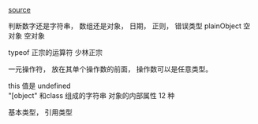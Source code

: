 [source](https://juejin.im/post/5951ba9f6fb9a06bbd6f5a12)

判断数字还是字符串， 数组还是对象，  日期， 正则，   错误类型    plainObject 空对象  空对象

typeof 正宗的运算符  少林正宗

一元操作符， 放在其单个操作数的前面， 操作数可以是任意类型。 

this 值是  undefined  
"[object" 和class 组成的字符串 对象的内部属性
12 种

基本类型， 引用类型  
